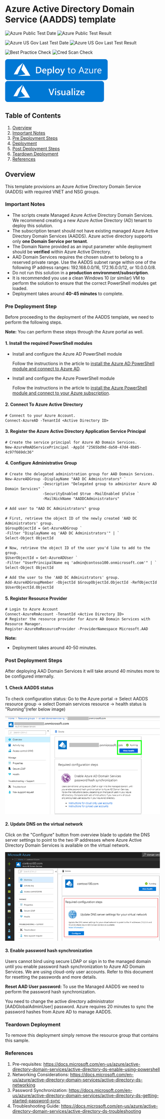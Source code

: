 # Azure Active Directory Domain Service (AADDS) template 

![Azure Public Test Date](https://azurequickstartsservice.blob.core.windows.net/badges/quickstarts/microsoft.network/aad-domainservices/PublicLastTestDate.svg)
![Azure Public Test Result](https://azurequickstartsservice.blob.core.windows.net/badges/quickstarts/microsoft.network/aad-domainservices/PublicDeployment.svg)

![Azure US Gov Last Test Date](https://azurequickstartsservice.blob.core.windows.net/badges/quickstarts/microsoft.network/aad-domainservices/FairfaxLastTestDate.svg)
![Azure US Gov Last Test Result](https://azurequickstartsservice.blob.core.windows.net/badges/quickstarts/microsoft.network/aad-domainservices/FairfaxDeployment.svg)

![Best Practice Check](https://azurequickstartsservice.blob.core.windows.net/badges/quickstarts/microsoft.network/aad-domainservices/BestPracticeResult.svg)
![Cred Scan Check](https://azurequickstartsservice.blob.core.windows.net/badges/quickstarts/microsoft.network/aad-domainservices/CredScanResult.svg)

[![Deploy To Azure](https://raw.githubusercontent.com/Azure/azure-quickstart-templates/master/1-CONTRIBUTION-GUIDE/images/deploytoazure.svg?sanitize=true)](https://portal.azure.com/#create/Microsoft.Template/uri/https%3A%2F%2Fraw.githubusercontent.com%2FAzure%2Fazure-quickstart-templates%2Fmaster%2Fquickstarts%2Fmicrosoft.network%2Faad-domainservices%2Fazuredeploy.json)  [![Visualize](https://raw.githubusercontent.com/Azure/azure-quickstart-templates/master/1-CONTRIBUTION-GUIDE/images/visualizebutton.svg?sanitize=true)](http://armviz.io/#/?load=https%3A%2F%2Fraw.githubusercontent.com%2FAzure%2Fazure-quickstart-templates%2Fmaster%2Fquickstarts%2Fmicrosoft.network%2Faad-domainservices%2Fazuredeploy.json)
 

 
## Table of Contents

1. [Overview](#overview)
2. [Important Notes](#importantnotes)
3. [Pre Deployment Steps](#predeployment)
4. [Deployment](#deployment)
5. [Post Deployment Steps](#postdeployment)
6. [Teardown Deployment](#teardown)
7. [References](#references)

<a name="overview">

## Overview
This template provisions an Azure Active Directory Domain Service (AADDS) with required VNET and NSG groups.

<a name="importantnotes">

### Important Notes

* The scripts create Managed Azure Active Directory Domain Services. We recommend creating a new Azure Active Directory (AD) tenant to deploy this solution.
* The subscription tenant should not have existing managed Azure Active Directory Domain Services (AADDS). Azure active directory supports only **one Domain Service per tenant**.
* The Domain Name provided as an input parameter while deployment should be **verified** within Azure Active Directory.
* AAD Domain Services requires the chosen subnet to belong to a reserved private range. Use the AADDS subnet range within one of the following IP address ranges: 192.168.0.0/16, 172.16.0.0/12, or 10.0.0.0/8.
* Do not run this solution in a **production environment/subscription**.
* It is recommended you use a clean Windows 10 (or similar) VM to perform the solution to ensure that the correct PowerShell modules get loaded.
* Deployment takes around **40-45 minutes** to complete.

<a name="predeployment">

### Pre Deployment Step

Before proceeding to the deployment of the AADDS template, we need to perform the following steps.

**Note:** You can perform these steps through the Azure portal as well.

#### 1. Install the required PowerShell modules

* Install and configure the Azure AD PowerShell module

    Follow the instructions in the article to [install the Azure AD PowerShell module and connect to Azure AD](https://docs.microsoft.com/powershell/azure/active-directory/install-adv2?toc=%2fazure%2factive-directory-domain-services%2ftoc.json).

* Install and configure the Azure PowerShell module

    Follow the instructions in the article to [install the Azure PowerShell module and connect to your Azure subscription](https://docs.microsoft.com/powershell/azure/install-azurerm-ps?toc=%2fazure%2factive-directory-domain-services%2ftoc.json).

#### 2. Connect To Azure Active Directory

    # Connect to your Azure Account.
    Connect-AzureAD -TenantId <Active Directory ID>

#### 3. Register the Azure Active Directory Application Service Principal

    # Create the service principal for Azure AD Domain Services.
    New-AzureRmADServicePrincipal -AppId "2565bd9d-da50-47d4-8b85-4c97f669dc36"

#### 4. Configure Administrative Group

    # Create the delegated administration group for AAD Domain Services.
    New-AzureADGroup -DisplayName "AAD DC Administrators" `
                     -Description "Delegated group to administer Azure AD Domain Services" `
                     -SecurityEnabled $true -MailEnabled $false `
                     -MailNickName "AADDCAdministrators"

    # Add user to "AAD DC Administrators" group

    # First, retrieve the object ID of the newly created 'AAD DC Administrators' group.
    $GroupObjectId = Get-AzureADGroup `
    -Filter "DisplayName eq 'AAD DC Administrators'" | `
    Select-Object ObjectId

    # Now, retrieve the object ID of the user you'd like to add to the group.
    $UserObjectId = Get-AzureADUser `
    -Filter "UserPrincipalName eq 'admin@contoso100.onmicrosoft.com'" | `
    Select-Object ObjectId

    # Add the user to the 'AAD DC Administrators' group.
    Add-AzureADGroupMember -ObjectId $GroupObjectId.ObjectId -RefObjectId $UserObjectId.ObjectId

#### 5. Register Resource Provider

    # Login to Azure Account
    Connect-AzureRmAccount -TenantId <Active Directory ID>
    # Register the resource provider for Azure AD Domain Services with Resource Manager.
    Register-AzureRmResourceProvider -ProviderNamespace Microsoft.AAD

<a name="deployment">

<p></p>

**Note:** 
* Deployment takes around 40-50 minutes.

<a name="postdeployment">

### Post Deployment Steps

After deploying AAD Domain Services it will take around 40 minutes more to be configured internally.

#### 1. Check AADDS status
To check configuration status:
Go to the Azure portal -> Select AADDS resource group -> select Domain services resource -> health status is "Running"(refer below image)

![](images/aaddsstatus.png)

#### 2. Update DNS on the virtual network

Click on the "Configure" button from overview blade to update the DNS server settings to point to the two IP addresses where Azure Active Directory Domain Services is available on the virtual network.

![](images/dnsupdate.png)

#### 3. Enable password hash synchronization

Users cannot bind using secure LDAP or sign in to the managed domain until you enable password hash synchronization to Azure AD Domain Services. We are using cloud-only user accounts. Refer to this document for resetting the passwords and more details.

**Reset AAD User password:** To use the Managed AADDS we need to perform the password hash synchronization.

You need to change the active directory administrator [AADGlobalAdminUser] password. Azure requires 20 minutes to sync the password hashes from Azure AD to manage AADDS.

<a name="teardown">

### Teardown Deployment
To remove this deployment simply remove the resource group that contains this sample. 
    
<a name="references">

### References
1. Pre-requisites: https://docs.microsoft.com/en-us/azure/active-directory-domain-services/active-directory-ds-enable-using-powershell
2. Networking Considerations: https://docs.microsoft.com/en-us/azure/active-directory-domain-services/active-directory-ds-networking
3. Password Synchronization: https://docs.microsoft.com/en-us/azure/active-directory-domain-services/active-directory-ds-getting-started-password-sync
4. Troubleshooting Guide: https://docs.microsoft.com/en-us/azure/active-directory-domain-services/active-directory-ds-troubleshooting


